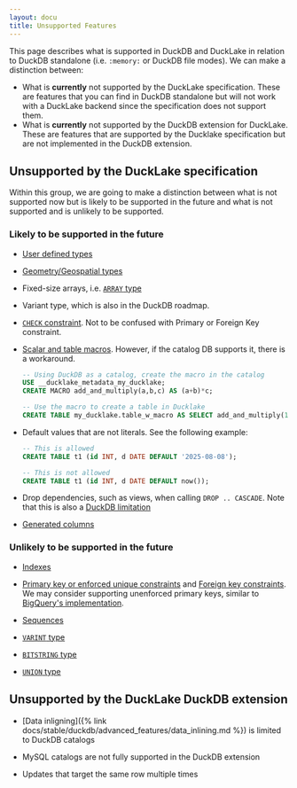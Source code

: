 ```yaml
---
layout: docu
title: Unsupported Features
---
```


This page describes what is supported in DuckDB and DuckLake in relation to DuckDB standalone (i.e. `:memory:` or DuckDB file modes). We can make a distinction between:
- What is **currently** not supported by the DuckLake specification. These are features that you can find in DuckDB standalone but will not work with a DuckLake backend since the specification does not support them.
- What is **currently** not supported by the DuckDB extension for DuckLake. These are features that are supported by the Ducklake specification but are not implemented in the DuckDB extension.

## Unsupported by the DuckLake specification

Within this group, we are going to make a distinction between what is not supported now but is likely to be supported in the future and what is not supported and is unlikely to be supported.

### Likely to be supported in the future

- [User defined types](https://duckdb.org/docs/stable/sql/statements/create_type)

- [Geometry/Geospatial types](https://duckdb.org/docs/stable/core_extensions/spatial/overview)

- Fixed-size arrays, i.e. [`ARRAY` type](https://duckdb.org/docs/stable/sql/data_types/array)

- Variant type, which is also in the DuckDB roadmap.

- [`CHECK` constraint](https://duckdb.org/docs/stable/sql/constraints#check-constraint). Not to be confused with Primary or Foreign Key constraint.
- [Scalar and table macros](https://duckdb.org/docs/stable/sql/statements/create_macro#examples). However, if the catalog DB supports it, there is a workaround.

    ```sql
    -- Using DuckDB as a catalog, create the macro in the catalog
    USE __ducklake_metadata_my_ducklake;
    CREATE MACRO add_and_multiply(a,b,c) AS (a+b)*c;

    -- Use the macro to create a table in Ducklake
    CREATE TABLE my_ducklake.table_w_macro AS SELECT add_and_multiply(1,2,3) AS col;
    ```

- Default values that are not literals. See the following example:

    ```sql
    -- This is allowed
    CREATE TABLE t1 (id INT, d DATE DEFAULT '2025-08-08');

    -- This is not allowed
    CREATE TABLE t1 (id INT, d DATE DEFAULT now());
    ```

- Drop dependencies, such as views, when calling `DROP .. CASCADE`. Note that this is also a [DuckDB limitation](https://duckdb.org/docs/stable/sql/statements/drop#dependencies-on-views) 

- [Generated columns](https://duckdb.org/docs/stable/sql/statements/create_table.html#generated-columns)

### Unlikely to be supported in the future

- [Indexes](https://duckdb.org/docs/stable/sql/indexes)

- [Primary key or enforced unique constraints](https://duckdb.org/docs/stable/sql/constraints#primary-key-and-unique-constraint) and [Foreign key constraints](https://duckdb.org/docs/stable/sql/constraints#foreign-keys). We may consider supporting unenforced primary keys, similar to [BigQuery's implementation](https://cloud.google.com/bigquery/docs/primary-foreign-keys).

- [Sequences](https://duckdb.org/docs/stable/sql/statements/create_sequence)

- [`VARINT` type](https://duckdb.org/docs/stable/sql/data_types/numeric#variable-integer)

- [`BITSTRING` type](https://duckdb.org/docs/stable/sql/data_types/bitstring)

- [`UNION` type](https://duckdb.org/docs/stable/sql/data_types/union)

## Unsupported by the DuckLake DuckDB extension
- [Data inligning]({% link docs/stable/duckdb/advanced_features/data_inlining.md %}) is limited to DuckDB catalogs

- MySQL catalogs are not fully supported in the DuckDB extension

- Updates that target the same row multiple times